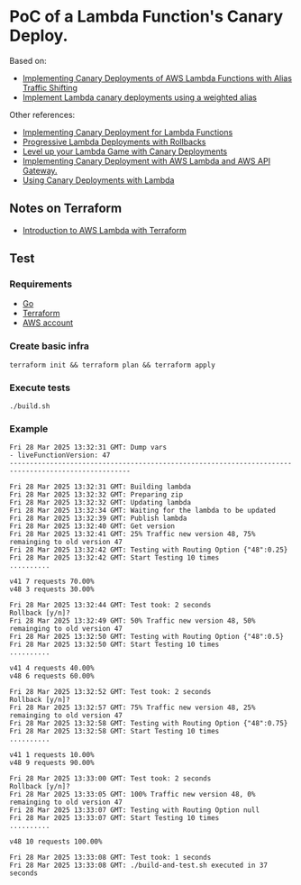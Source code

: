 # PoC of a Lambda Function's Canary Deploy.

Based on:

- [Implementing Canary Deployments of AWS Lambda Functions with Alias Traffic Shifting](https://aws.amazon.com/blogs/compute/implementing-canary-deployments-of-aws-lambda-functions-with-alias-traffic-shifting/)
- [Implement Lambda canary deployments using a weighted alias](https://docs.aws.amazon.com/lambda/latest/dg/configuring-alias-routing.html)

Other references:

- [Implementing Canary Deployment for Lambda Functions](https://awstip.com/implementing-canary-deployment-for-lambda-functions-32cb3339f4fa)
- [Progressive Lambda Deployments with Rollbacks](https://blog.serverlessadvocate.com/progressive-lambda-deployments-with-rollbacks-e8a1288fa852)
- [Level up your Lambda Game with Canary Deployments](https://www.eliasbrange.dev/posts/canary-lambda-releases-sst/)
- [Implementing Canary Deployment with AWS Lambda and AWS API Gateway.](https://okeyebereblessing.medium.com/implementing-canary-deployment-with-aws-lambda-and-aws-api-gateway-155b5977591d)
- [Using Canary Deployments with Lambda](https://lumigo.io/aws-lambda-deployment/canary-deployment-for-aws-lambda/)

## Notes on Terraform

- [Introduction to AWS Lambda with Terraform](https://terrateam.io/blog/aws-lambda-function-with-terraform/)

## Test

### Requirements

- [Go](https://go.dev/)
- [Terraform](https://www.terraform.io/)
- [AWS account](https://aws.amazon.com/)

### Create basic infra

```
terraform init && terraform plan && terraform apply
```

### Execute tests

```
./build.sh
```

### Example

```
Fri 28 Mar 2025 13:32:31 GMT: Dump vars
- liveFunctionVersion: 47
----------------------------------------------------------------------------------------------------

Fri 28 Mar 2025 13:32:31 GMT: Building lambda
Fri 28 Mar 2025 13:32:32 GMT: Preparing zip
Fri 28 Mar 2025 13:32:32 GMT: Updating lambda
Fri 28 Mar 2025 13:32:34 GMT: Waiting for the lambda to be updated
Fri 28 Mar 2025 13:32:39 GMT: Publish lambda
Fri 28 Mar 2025 13:32:40 GMT: Get version
Fri 28 Mar 2025 13:32:41 GMT: 25% Traffic new version 48, 75% remainging to old version 47
Fri 28 Mar 2025 13:32:42 GMT: Testing with Routing Option {"48":0.25}
Fri 28 Mar 2025 13:32:42 GMT: Start Testing 10 times
..........

v41 7 requests 70.00%
v48 3 requests 30.00%

Fri 28 Mar 2025 13:32:44 GMT: Test took: 2 seconds
Rollback [y/n]?
Fri 28 Mar 2025 13:32:49 GMT: 50% Traffic new version 48, 50% remainging to old version 47
Fri 28 Mar 2025 13:32:50 GMT: Testing with Routing Option {"48":0.5}
Fri 28 Mar 2025 13:32:50 GMT: Start Testing 10 times
..........

v41 4 requests 40.00%
v48 6 requests 60.00%

Fri 28 Mar 2025 13:32:52 GMT: Test took: 2 seconds
Rollback [y/n]?
Fri 28 Mar 2025 13:32:57 GMT: 75% Traffic new version 48, 25% remainging to old version 47
Fri 28 Mar 2025 13:32:58 GMT: Testing with Routing Option {"48":0.75}
Fri 28 Mar 2025 13:32:58 GMT: Start Testing 10 times
..........

v41 1 requests 10.00%
v48 9 requests 90.00%

Fri 28 Mar 2025 13:33:00 GMT: Test took: 2 seconds
Rollback [y/n]?
Fri 28 Mar 2025 13:33:05 GMT: 100% Traffic new version 48, 0% remainging to old version 47
Fri 28 Mar 2025 13:33:07 GMT: Testing with Routing Option null
Fri 28 Mar 2025 13:33:07 GMT: Start Testing 10 times
..........

v48 10 requests 100.00%

Fri 28 Mar 2025 13:33:08 GMT: Test took: 1 seconds
Fri 28 Mar 2025 13:33:08 GMT: ./build-and-test.sh executed in 37 seconds
```
